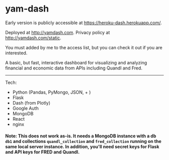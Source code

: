 # yam-dash

Early version is publicly accessible at https://heroku-dash.herokuapp.com/.

Deployed at http://yamdash.com. Privacy policy at http://yamdash.com/static.

You must added by me to the access list, but you can check it out if you are interested.

A basic, but fast, interactive dashboard for visualizing and analyzing financial and economic data from APIs including Quandl and Fred. 

---

Tech:
  * Python (Pandas, PyMongo, JSON, + )
  * Flask
  * Dash (from Plotly)
  * Google Auth
  * MongoDB
  * React
  * nginx
  

#### Note: This does not work as-is. It needs a MongoDB instance with a db `db1` and collections `quandl_collection` and `fred_collection` running on the same local server instance. In addition, you'll need secret keys for Flask and API keys for FRED and Quandl.
